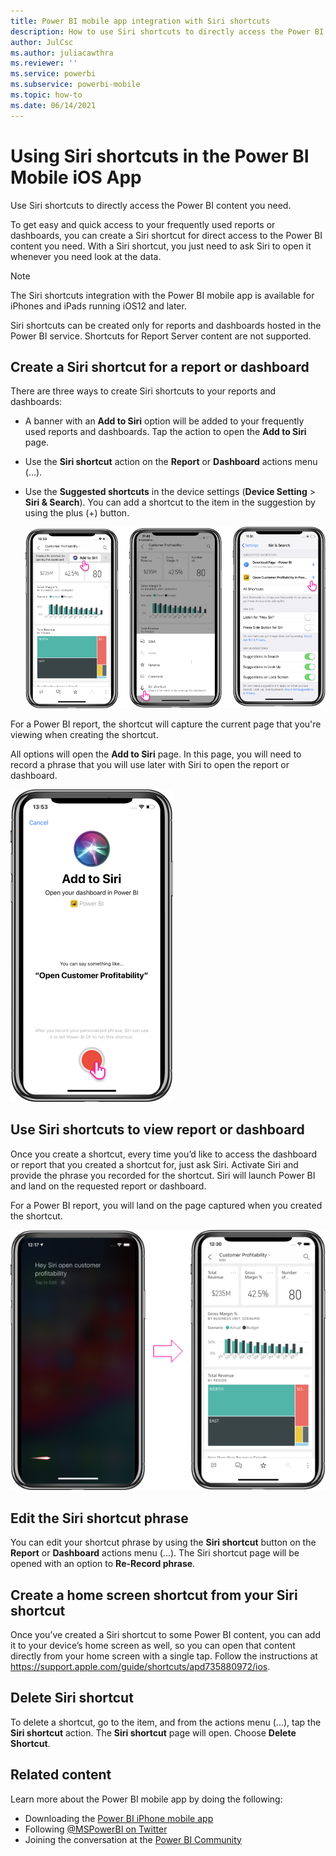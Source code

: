 ```yaml
---
title: Power BI mobile app integration with Siri shortcuts
description: How to use Siri shortcuts to directly access the Power BI content you need.
author: JulCsc
ms.author: juliacawthra
ms.reviewer: ''
ms.service: powerbi
ms.subservice: powerbi-mobile
ms.topic: how-to
ms.date: 06/14/2021
---
```

# Using Siri shortcuts in the Power BI Mobile iOS App

Use Siri shortcuts to directly access the Power BI content you need.

To get easy and quick access to your frequently used reports or dashboards, you can create a Siri shortcut for direct access to the Power BI content you need. With a Siri shortcut, you just need to ask Siri to open it whenever you need look at the data.

> [!NOTE]
> The Siri shortcuts integration with the Power BI mobile app is available for iPhones and iPads running iOS12 and later.
>
> Siri shortcuts can be created only for reports and dashboards hosted in the Power BI service. Shortcuts for Report Server content are not supported.

## Create a Siri shortcut for a report or dashboard

There are three ways to create Siri shortcuts to your reports and dashboards:

- A banner with an **Add to Siri** option will be added to your frequently used reports and dashboards. Tap the action to open the **Add to Siri** page.
    
- Use the **Siri shortcut** action on the **Report** or **Dashboard** actions menu (...).
    
- Use the **Suggested shortcuts** in the device settings (**Device Setting** > **Siri & Search**). You can add a shortcut to the item in the suggestion by using the plus (+) button.
     
     ![Create a shortcut](./media/mobile-apps-ios-siri-search/power-bi-siri-create-shortcut.png)

For a Power BI report, the shortcut will capture the current page that you're viewing when creating the shortcut. 

All options will open the **Add to Siri** page. In this page, you will need to record a phrase that you will use later with Siri to open the report or dashboard. 
   
![Add to Siri page](./media/mobile-apps-ios-siri-search/power-bi-siri-add-page.png)
    
## Use Siri shortcuts to view report or dashboard

Once you create a shortcut, every time you’d like to access the dashboard or report that you created a shortcut for, just ask Siri.
Activate Siri and provide the phrase you recorded for the shortcut. Siri will launch Power BI and land on the requested report or dashboard. 

For a Power BI report, you will land on the page captured when you created the shortcut.


  ![Siri launches Power BI to open the shortcut](./media/mobile-apps-ios-siri-search/power-bi-siri-open.png)
  

## Edit the Siri shortcut phrase 
You can edit your shortcut phrase by using the **Siri shortcut** button on the **Report** or **Dashboard** actions menu (...). The Siri shortcut page will be opened with an option to **Re-Record phrase**. 

## Create a home screen shortcut from your Siri shortcut 
Once you’ve created a Siri shortcut to some Power BI content, you can add it to your device’s home screen as well, so you can open that content directly from your home screen with a single tap. Follow the instructions at https://support.apple.com/guide/shortcuts/apd735880972/ios.

## Delete Siri shortcut 
To delete a shortcut, go to the item, and from the actions menu (...), tap the **Siri shortcut** action. The **Siri shortcut** page will open. Choose **Delete Shortcut**.

## Related content

Learn more about the Power BI mobile app by doing the following: 

* Downloading the [Power BI iPhone mobile app](https://go.microsoft.com/fwlink/?LinkId=522062)
* Following [@MSPowerBI on Twitter](https://twitter.com/MSPowerBI)
* Joining the conversation at the [Power BI Community](https://community.powerbi.com/)